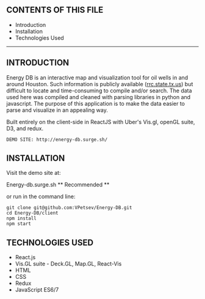 CONTENTS OF THIS FILE
---------------------

 * Introduction
 * Installation
 * Technologies Used

---------------------

INTRODUCTION
------------
Energy DB is an interactive map and visualization tool for oil wells in and around Houston. Such information is publicly available ([rrc.state.tx.us][1]) but difficult to locate and time-consuming to compile and/or search. The data used here was compiled and cleaned with parsing libraries in python and javascript. The purpose of this application is to make the data easier to parse and visualize in an appealing way.

Built entirely on the client-side in ReactJS with Uber's Vis.gl, openGL suite, D3, and redux. 


    DEMO SITE: http://energy-db.surge.sh/


INSTALLATION 
------------

Visit the demo site at:

Energy-db.surge.sh ** Recommended **

or run in the command line:

    git clone git@github.com:VPetsev/Energy-DB.git
    cd Energy-DB/client
    npm install
    npm start


TECHNOLOGIES USED 
------------

- React.js
- Vis.GL suite - Deck.GL, Map.GL, React-Vis
- HTML
- CSS
- Redux
- JavaScript ES6/7


[1]: https://www.rrc.state.tx.us/oil-gas/research-and-statistics/obtaining-commission-records/oil-and-gas-well-records/np 
